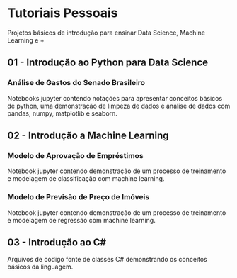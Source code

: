 # Tutoriais Pessoais

Projetos básicos de introdução para ensinar Data Science, Machine Learning e +

## 01 - Introdução ao Python para Data Science
### Análise de Gastos do Senado Brasileiro
Notebooks jupyter contendo notações para apresentar conceitos básicos de python, uma demonstração de limpeza de dados e analise de dados com pandas, numpy, matplotlib e seaborn.

## 02 - Introdução a Machine Learning
### Modelo de Aprovação de Empréstimos
Notebook jupyter contendo demonstração de um processo de treinamento e modelagem de classificação com machine learning.

### Modelo de Previsão de Preço de Imóveis
Notebook jupyter contendo demonstração de um processo de treinamento e modelagem de regressão com machine learning.

## 03 - Introdução ao C#
Arquivos de código fonte de classes C# demonstrando os conceitos básicos da linguagem.